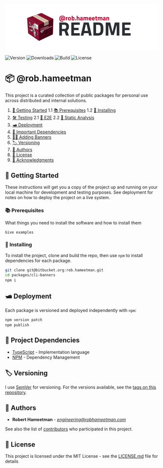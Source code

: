 ![@rob.hameetman][logo]

![Version](https://img.shields.io/npm/v/@rob.hameetman)
![Downloads](https://img.shields.io/npm/dt/@rob.hameetman)
![Build](https://img.shields.io/bitbucket/pipelines/rob.hameetman/master)
![License](https://img.shields.io/npm/l/@rob.hameetman)

# 📦 @rob.hameetman

This project is a curated collection of public packages for personal use across
distributed and internal solutions.

1. [💼 Getting Started](#markdown-header-getting-started)
  1.1 [📚 Prerequisites](#markdown-header-prerequisites)
  1.2 [📲 Installing](#markdown-header-installing)
2. [🛠 Testing](#markdown-header-testing)
  2.1 [🔁 E2E](#markdown-header-e2e)
  2.2 [🛁 Static Analysis](#markdown-header-static-analysis)
3. [🛥 Deployment](#markdown-header-deployment)
4. [🧾 Important Dependencies](#markdown-header-important-dependencies)
5. [🙌🏼 Adding Banners](#markdown-header-adding-banners)
6. [🏷 Versioning](#markdown-header-versioning)
7. [📜 Authors](#markdown-header-authors)
8. [📄 License](#markdown-header-license)
9. [📯 Acknowledgments](#markdown-header-acknowledgments)

## 💼 Getting Started

These instructions will get you a copy of the project up and running on your
local machine for development and testing purposes. See deployment for notes on
how to deploy the project on a live system.

### 📚 Prerequisites

What things you need to install the software and how to install them

```
Give examples
```

### 📲 Installing

To install the project, clone and build the repo, then use `npm` to install
dependencies for each package.

```bash
git clone git@bitbucket.org:rob.hameetman.git
cd packages/cli-banners
npm i
```

## 🛥 Deployment

Each package is versioned and deployed independently with `npm`:

```bash
npm version patch
npm publish
```

## 🧾 Project Dependencies

* [TypeScript](https://www.typescriptlang.org/) - Implementation language
* [NPM](https://www.npmjs.com/) - Dependency Management

## 🏷 Versioning

I use [SemVer](http://semver.org/) for versioning. For the versions available,
see the [tags on this repository](https://github.com/RobHameetman/packages/tags/).

## 📜 Authors

* **Robert Hameetman** - *<engineering@robhameetman.com>*

See also the list of [contributors](https://github.com/RobHameetman/packages/graphs/contributors) who participated in this project.

## 📄 License

This project is licensed under the MIT License - see the [LICENSE.md](LICENSE.md) file for details

[logo]: /.github/logo.png "@rob.hameetman"
